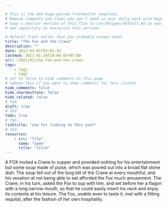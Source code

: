 ```yaml
---

# This is the dnb-hugo-garuda frontmatter template. 
# Remove comments and items you won't need in your daily work with Hugo.
# Copy a smaller version of this file to /archetypes/default.md in your
# own repository to overwrite this version.

# default front matter that you probably always need:
title: "The Fox and the Crane"
description: ""
date: 2013-03-01T03:01:33
lastmod: 2021-01-20T19:04:03+07:00
url: /2021/01/the-fox-and-the-crane
tags:
    - tag1
    - tag2
# set to false to hide comments on this page
# remove this if you want to show comments for less clutter
hide_comments: false
hide_sharebuttons: false
hide_related: false
# tbd.
draft: true
# tbd.
todo: true
# tbd.
linktitle: "use for linking to this post"
# tbd.
resources:
    - src: "file"
      name: "name"
      title: "title"
---
```

A FOX invited a Crane to supper and provided nothing for his entertainment but some soup made of pulse, which was poured out into a broad flat stone dish. The soup fell out of the long bill of the Crane at every mouthful, and his vexation at not being able to eat afforded the Fox much amusement. The Crane, in his turn, asked the Fox to sup with him, and set before her a flagon with a long narrow mouth, so that he could easily insert his neck and enjoy its contents at his leisure. The Fox, unable even to taste it, met with a fitting requital, after the fashion of her own hospitality.
